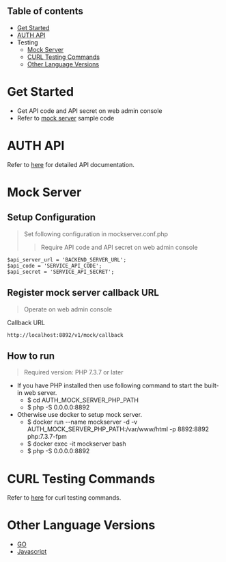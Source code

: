 <a name="table-of-contents"></a>
## Table of contents

- [Get Started](#get-started)
- [AUTH API](#auth-api)
- Testing
	- [Mock Server](#mock-server)
	- [CURL Testing Commands](#curl-testing-commands)
	- [Other Language Versions](#other-language-versions)

<a name="get-started"></a>
# Get Started

- Get API code and API secret on web admin console
- Refer to [mock server](#mock-server) sample code 

<a name="auth-api"></a>
# AUTH API
Refer to [here](https://github.com/CYBAVO/AUTH_MOCK_SERVER#register-new-user) for detailed API documentation.


<a name="mock-server"></a>
# Mock Server

## Setup Configuration
>	Set following configuration in mockserver.conf.php
>> Require API code and API secret on web admin console

```
$api_server_url = 'BACKEND_SERVER_URL';
$api_code = 'SERVICE_API_CODE';
$api_secret = 'SERVICE_API_SECRET';
```

## Register mock server callback URL
>	Operate on web admin console

Callback URL

```
http://localhost:8892/v1/mock/callback
```

## How to run
> Required version: PHP 7.3.7 or later

- If you have PHP installed then use following command to start the built-in web server.
	- $ cd AUTH\_MOCK\_SERVER\_PHP\_PATH
	- $ php -S 0.0.0.0:8892
- Otherwise use docker to setup mock server.
	- $ docker run --name mockserver -d -v AUTH\_MOCK\_SERVER\_PHP\_PATH:/var/www/html -p 8892:8892 php:7.3.7-fpm
	- $ docker exec -it mockserver bash
	- $ php -S 0.0.0.0:8892

<a name="curl-testing-commands"></a>
# CURL Testing Commands

Refer to [here](https://github.com/CYBAVO/AUTH_MOCK_SERVER#curl-testing-commands) for curl testing commands.

<a name="other-language-versions"></a>
# Other Language Versions
- [GO](https://github.com/CYBAVO/AUTH_MOCK_SERVER)
- [Javascript](https://github.com/CYBAVO/AUTH_MOCK_SERVER_JAVASCRIPT)
